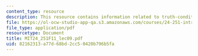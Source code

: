 ```yaml
---
content_type: resource
description: This resource contains information related to truth-conditional theories.
file: https://ol-ocw-studio-app-qa.s3.amazonaws.com/courses/24-251-introduction-to-philosophy-of-language-fall-2011/82162313a77d68bd2cc50420b796b5fa_MIT24_251F11_lec09.pdf
file_type: application/pdf
resourcetype: Document
title: MIT24_251F11_lec09.pdf
uid: 82162313-a77d-68bd-2cc5-0420b796b5fa
---
```

